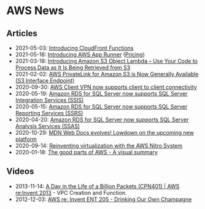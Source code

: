 # AWS News

## Articles

* 2021-05-03: [Introducing CloudFront Functions](https://aws.amazon.com/blogs/aws/introducing-cloudfront-functions-run-your-code-at-the-edge-with-low-latency-at-any-scale/)
* 2021-05-18: [Introducing AWS App Runner](https://aws.amazon.com/blogs/containers/introducing-aws-app-runner/) ([Pricing](https://aws.amazon.com/apprunner/pricing/))
* 2021-03-18: [Introducing Amazon S3 Object Lambda – Use Your Code to Process Data as It Is Being Retrieved from S3](https://aws.amazon.com/blogs/aws/introducing-amazon-s3-object-lambda-use-your-code-to-process-data-as-it-is-being-retrieved-from-s3/)
* 2021-02-02: [AWS PrivateLink for Amazon S3 is Now Generally Available (S3 Interface Endpoint)](https://aws.amazon.com/blogs/aws/aws-privatelink-for-amazon-s3-now-available/)
* 2020-09-30: [AWS Client VPN now supports client to client connectivity](https://aws.amazon.com/about-aws/whats-new/2020/09/aws-client-vpn-now-supports-client-to-client-connectivity/)
* 2020-05-19: [Amazon RDS for SQL Server now supports SQL Server Integration Services (SSIS)](https://aws.amazon.com/about-aws/whats-new/2020/05/amazon-rds-for-sql-server-now-supports-sql-server-integration-services/)
* 2020-05-15: [Amazon RDS for SQL Server now supports SQL Server Reporting Services (SSRS)](https://aws.amazon.com/about-aws/whats-new/2020/05/amazon-rds-for-sql-server-now-supports-sql-server-reporting-services/)
* 2020-04-20: [Amazon RDS for SQL Server now supports SQL Server Analysis Services (SSAS)](https://aws.amazon.com/about-aws/whats-new/2020/04/amazon-rds-sql-server-now-supports-sql-server-analysis-service/)
* 2020-10-29: [MDN Web Docs evolves! Lowdown on the upcoming new platform](https://hacks.mozilla.org/2020/10/mdn-web-docs-evolves-lowdown-on-the-upcoming-new-platform/)
* 2020-09-14: [Reinventing virtualization with the AWS Nitro System](https://www.allthingsdistributed.com/2020/09/reinventing-virtualization-with-aws-nitro.html)
* 2020-01-18: [The good parts of AWS - A visual summary](https://hassenchaieb.com/aws-good-parts/)

## Videos

* 2013-11-14: [A Day in the Life of a Billion Packets (CPN401) | AWS re:Invent 2013](https://www.youtube.com/watch?v=Zd5hsL-JNY4) - VPC Creation and Function.
* 2012-12-03: [AWS re: Invent ENT 205 - Drinking Our Own Champagne](https://www.youtube.com/watch?v=f45Uo5rw6YY)
